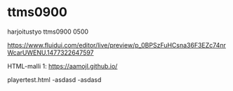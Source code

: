 # ttms0900
harjoitustyo ttms0900 0500


https://www.fluidui.com/editor/live/preview/p_0BPSzFuHCsna36F3EZc74nrWcarUWENU.1477322647597

HTML-malli 1: https://aamojl.github.io/

playertest.html
	-asdasd
	-asdasd
